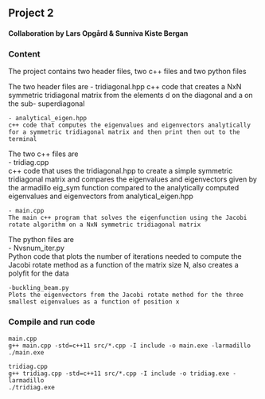 ## Project 2

#### Collaboration by Lars Opgård & Sunniva Kiste Bergan

### Content

The project contains two header files, two c++ files and two python files

The two header files are
    - tridiagonal.hpp
    c++ code that creates a NxN symmetric tridiagonal matrix from the elements d on the diagonal and a on the sub- superdiagonal
    
    - analytical_eigen.hpp
    c++ code that computes the eigenvalues and eigenvectors analytically for a symmetric tridiagonal matrix and then print then out to the terminal
    
The two c++ files are  
    - tridiag.cpp  
    c++ code that uses the tridiagonal.hpp to create a simple symmetric tridiagonal matrix and compares the eigenvalues and eigenvectors given
    by the armadillo eig_sym function compared to the analytically computed eigenvalues and eigenvectors from analytical_eigen.hpp
    
    - main.cpp  
    The main c++ program that solves the eigenfunction using the Jacobi rotate algorithm on a NxN symmetric tridiagonal matrix
    
The python files are  
    - Nvsnum_iter.py  
    Python code that plots the number of iterations needed to compute the Jacobi rotate method as a function of the matrix size N, also creates a polyfit
    for the data  
    
    -buckling_beam.py  
    Plots the eigenvectors from the Jacobi rotate method for the three smallest eigenvalues as a function of position x


### Compile and run code

    main.cpp
    g++ main.cpp -std=c++11 src/*.cpp -I include -o main.exe -larmadillo
    ./main.exe

    tridiag.cpp
    g++ tridiag.cpp -std=c++11 src/*.cpp -I include -o tridiag.exe -larmadillo
    ./tridiag.exe
